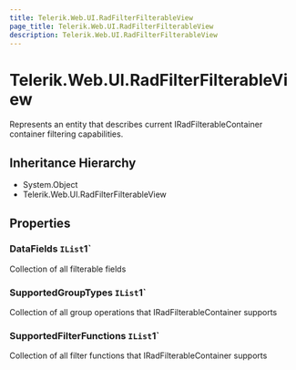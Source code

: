 ```yaml
---
title: Telerik.Web.UI.RadFilterFilterableView
page_title: Telerik.Web.UI.RadFilterFilterableView
description: Telerik.Web.UI.RadFilterFilterableView
---
```


# Telerik.Web.UI.RadFilterFilterableView

Represents an entity that describes current IRadFilterableContainer container filtering capabilities.

## Inheritance Hierarchy

* System.Object
* Telerik.Web.UI.RadFilterFilterableView

## Properties

###  DataFields `IList`1`

Collection of all filterable fields

###  SupportedGroupTypes `IList`1`

Collection of all group operations that IRadFilterableContainer supports

###  SupportedFilterFunctions `IList`1`

Collection of all filter functions that IRadFilterableContainer supports

